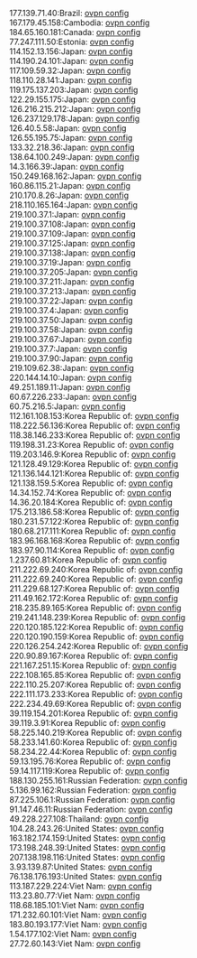 177.139.71.40:Brazil: [ovpn config](vpn/177_139_71_40.ovpn)  
167.179.45.158:Cambodia: [ovpn config](vpn/167_179_45_158.ovpn)  
184.65.160.181:Canada: [ovpn config](vpn/184_65_160_181.ovpn)  
77.247.111.50:Estonia: [ovpn config](vpn/77_247_111_50.ovpn)  
114.152.13.156:Japan: [ovpn config](vpn/114_152_13_156.ovpn)  
114.190.24.101:Japan: [ovpn config](vpn/114_190_24_101.ovpn)  
117.109.59.32:Japan: [ovpn config](vpn/117_109_59_32.ovpn)  
118.110.28.141:Japan: [ovpn config](vpn/118_110_28_141.ovpn)  
119.175.137.203:Japan: [ovpn config](vpn/119_175_137_203.ovpn)  
122.29.155.175:Japan: [ovpn config](vpn/122_29_155_175.ovpn)  
126.216.215.212:Japan: [ovpn config](vpn/126_216_215_212.ovpn)  
126.237.129.178:Japan: [ovpn config](vpn/126_237_129_178.ovpn)  
126.40.5.58:Japan: [ovpn config](vpn/126_40_5_58.ovpn)  
126.55.195.75:Japan: [ovpn config](vpn/126_55_195_75.ovpn)  
133.32.218.36:Japan: [ovpn config](vpn/133_32_218_36.ovpn)  
138.64.100.249:Japan: [ovpn config](vpn/138_64_100_249.ovpn)  
14.3.166.39:Japan: [ovpn config](vpn/14_3_166_39.ovpn)  
150.249.168.162:Japan: [ovpn config](vpn/150_249_168_162.ovpn)  
160.86.115.21:Japan: [ovpn config](vpn/160_86_115_21.ovpn)  
210.170.8.26:Japan: [ovpn config](vpn/210_170_8_26.ovpn)  
218.110.165.164:Japan: [ovpn config](vpn/218_110_165_164.ovpn)  
219.100.37.1:Japan: [ovpn config](vpn/219_100_37_1.ovpn)  
219.100.37.108:Japan: [ovpn config](vpn/219_100_37_108.ovpn)  
219.100.37.109:Japan: [ovpn config](vpn/219_100_37_109.ovpn)  
219.100.37.125:Japan: [ovpn config](vpn/219_100_37_125.ovpn)  
219.100.37.138:Japan: [ovpn config](vpn/219_100_37_138.ovpn)  
219.100.37.19:Japan: [ovpn config](vpn/219_100_37_19.ovpn)  
219.100.37.205:Japan: [ovpn config](vpn/219_100_37_205.ovpn)  
219.100.37.211:Japan: [ovpn config](vpn/219_100_37_211.ovpn)  
219.100.37.213:Japan: [ovpn config](vpn/219_100_37_213.ovpn)  
219.100.37.22:Japan: [ovpn config](vpn/219_100_37_22.ovpn)  
219.100.37.4:Japan: [ovpn config](vpn/219_100_37_4.ovpn)  
219.100.37.50:Japan: [ovpn config](vpn/219_100_37_50.ovpn)  
219.100.37.58:Japan: [ovpn config](vpn/219_100_37_58.ovpn)  
219.100.37.67:Japan: [ovpn config](vpn/219_100_37_67.ovpn)  
219.100.37.7:Japan: [ovpn config](vpn/219_100_37_7.ovpn)  
219.100.37.90:Japan: [ovpn config](vpn/219_100_37_90.ovpn)  
219.109.62.38:Japan: [ovpn config](vpn/219_109_62_38.ovpn)  
220.144.14.10:Japan: [ovpn config](vpn/220_144_14_10.ovpn)  
49.251.189.11:Japan: [ovpn config](vpn/49_251_189_11.ovpn)  
60.67.226.233:Japan: [ovpn config](vpn/60_67_226_233.ovpn)  
60.75.216.5:Japan: [ovpn config](vpn/60_75_216_5.ovpn)  
112.161.108.153:Korea Republic of: [ovpn config](vpn/112_161_108_153.ovpn)  
118.222.56.136:Korea Republic of: [ovpn config](vpn/118_222_56_136.ovpn)  
118.38.146.233:Korea Republic of: [ovpn config](vpn/118_38_146_233.ovpn)  
119.198.31.23:Korea Republic of: [ovpn config](vpn/119_198_31_23.ovpn)  
119.203.146.9:Korea Republic of: [ovpn config](vpn/119_203_146_9.ovpn)  
121.128.49.129:Korea Republic of: [ovpn config](vpn/121_128_49_129.ovpn)  
121.136.144.121:Korea Republic of: [ovpn config](vpn/121_136_144_121.ovpn)  
121.138.159.5:Korea Republic of: [ovpn config](vpn/121_138_159_5.ovpn)  
14.34.152.74:Korea Republic of: [ovpn config](vpn/14_34_152_74.ovpn)  
14.36.20.184:Korea Republic of: [ovpn config](vpn/14_36_20_184.ovpn)  
175.213.186.58:Korea Republic of: [ovpn config](vpn/175_213_186_58.ovpn)  
180.231.57.122:Korea Republic of: [ovpn config](vpn/180_231_57_122.ovpn)  
180.68.217.111:Korea Republic of: [ovpn config](vpn/180_68_217_111.ovpn)  
183.96.168.168:Korea Republic of: [ovpn config](vpn/183_96_168_168.ovpn)  
183.97.90.114:Korea Republic of: [ovpn config](vpn/183_97_90_114.ovpn)  
1.237.60.81:Korea Republic of: [ovpn config](vpn/1_237_60_81.ovpn)  
211.222.69.240:Korea Republic of: [ovpn config](vpn/211_222_69_240.ovpn)  
211.222.69.240:Korea Republic of: [ovpn config](vpn/211_222_69_240.ovpn)  
211.229.68.127:Korea Republic of: [ovpn config](vpn/211_229_68_127.ovpn)  
211.49.162.172:Korea Republic of: [ovpn config](vpn/211_49_162_172.ovpn)  
218.235.89.165:Korea Republic of: [ovpn config](vpn/218_235_89_165.ovpn)  
219.241.148.239:Korea Republic of: [ovpn config](vpn/219_241_148_239.ovpn)  
220.120.185.122:Korea Republic of: [ovpn config](vpn/220_120_185_122.ovpn)  
220.120.190.159:Korea Republic of: [ovpn config](vpn/220_120_190_159.ovpn)  
220.126.254.242:Korea Republic of: [ovpn config](vpn/220_126_254_242.ovpn)  
220.90.89.167:Korea Republic of: [ovpn config](vpn/220_90_89_167.ovpn)  
221.167.251.15:Korea Republic of: [ovpn config](vpn/221_167_251_15.ovpn)  
222.108.165.85:Korea Republic of: [ovpn config](vpn/222_108_165_85.ovpn)  
222.110.25.207:Korea Republic of: [ovpn config](vpn/222_110_25_207.ovpn)  
222.111.173.233:Korea Republic of: [ovpn config](vpn/222_111_173_233.ovpn)  
222.234.49.69:Korea Republic of: [ovpn config](vpn/222_234_49_69.ovpn)  
39.119.154.201:Korea Republic of: [ovpn config](vpn/39_119_154_201.ovpn)  
39.119.3.91:Korea Republic of: [ovpn config](vpn/39_119_3_91.ovpn)  
58.225.140.219:Korea Republic of: [ovpn config](vpn/58_225_140_219.ovpn)  
58.233.141.60:Korea Republic of: [ovpn config](vpn/58_233_141_60.ovpn)  
58.234.22.44:Korea Republic of: [ovpn config](vpn/58_234_22_44.ovpn)  
59.13.195.76:Korea Republic of: [ovpn config](vpn/59_13_195_76.ovpn)  
59.14.117.119:Korea Republic of: [ovpn config](vpn/59_14_117_119.ovpn)  
188.130.255.161:Russian Federation: [ovpn config](vpn/188_130_255_161.ovpn)  
5.136.99.162:Russian Federation: [ovpn config](vpn/5_136_99_162.ovpn)  
87.225.106.1:Russian Federation: [ovpn config](vpn/87_225_106_1.ovpn)  
91.147.46.11:Russian Federation: [ovpn config](vpn/91_147_46_11.ovpn)  
49.228.227.108:Thailand: [ovpn config](vpn/49_228_227_108.ovpn)  
104.28.243.26:United States: [ovpn config](vpn/104_28_243_26.ovpn)  
163.182.174.159:United States: [ovpn config](vpn/163_182_174_159.ovpn)  
173.198.248.39:United States: [ovpn config](vpn/173_198_248_39.ovpn)  
207.138.198.116:United States: [ovpn config](vpn/207_138_198_116.ovpn)  
3.93.139.87:United States: [ovpn config](vpn/3_93_139_87.ovpn)  
76.138.176.193:United States: [ovpn config](vpn/76_138_176_193.ovpn)  
113.187.229.224:Viet Nam: [ovpn config](vpn/113_187_229_224.ovpn)  
113.23.80.77:Viet Nam: [ovpn config](vpn/113_23_80_77.ovpn)  
118.68.185.101:Viet Nam: [ovpn config](vpn/118_68_185_101.ovpn)  
171.232.60.101:Viet Nam: [ovpn config](vpn/171_232_60_101.ovpn)  
183.80.193.177:Viet Nam: [ovpn config](vpn/183_80_193_177.ovpn)  
1.54.177.102:Viet Nam: [ovpn config](vpn/1_54_177_102.ovpn)  
27.72.60.143:Viet Nam: [ovpn config](vpn/27_72_60_143.ovpn)  
